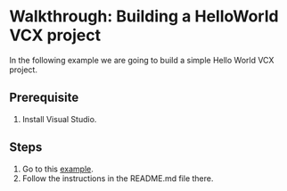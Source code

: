 # Walkthrough: Building a HelloWorld VCX project

In the following example we are going to build a simple Hello World VCX project.

## Prerequisite
1. Install Visual Studio.

## Steps
1. Go to this [example](../../../../Examples/MsBuildHelloWorld/HelloWorldCPP/).
2. Follow the instructions in the README.md file there.
